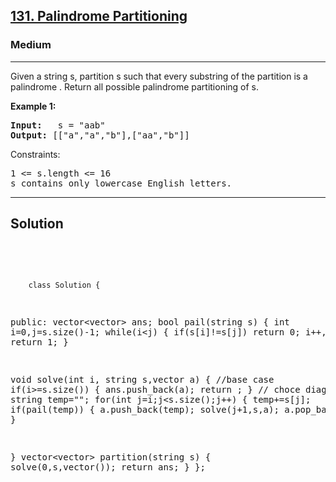 
<h2><a href="https://leetcode.com/problems/palindrome-partitioning/description/">131. Palindrome Partitioning</a></h2>
<h3>Medium</h3>
<hr>
<div><p>
Given a string s, partition s such that every 
substring
 of the partition is a 
palindrome
. Return all possible palindrome partitioning of s.
 
</p>


<p><strong>Example 1:</strong></p>
<pre><strong>Input:</strong>   s = "aab"
<strong>Output:</strong> [["a","a","b"],["aa","b"]]
</pre>


Constraints:
<pre>
1 <= s.length <= 16
s contains only lowercase English letters.
</pre>
<hr>
 <h2><strong><b>Solution</b></strong></h2>
 <br>
 <pre>
 
        class Solution {
public:
   vector<vector<string>> ans;
   bool pail(string s)
   {
       int i=0,j=s.size()-1;
       while(i<j)
       {
           if(s[i]!=s[j]) return 0;
           i++,j--;
       }
       return 1;
   }

   void solve(int i, string s,vector<string> a)
   {
       //base case 
       if(i>=s.size()) 
       {
           ans.push_back(a);
           return ;
       }
       // choce diagram
       string temp="";
       for(int j=i;j<s.size();j++)
       {
           temp+=s[j];
           if(pail(temp)) 
           {
               a.push_back(temp);
               solve(j+1,s,a);
               a.pop_back();
           }
       }
      
   }
    vector<vector<string>> partition(string s) {
        solve(0,s,vector<string>());
        return ans;
    }
};
          
 </pre>


